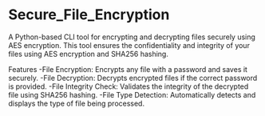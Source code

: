 # Secure_File_Encryption
A Python-based CLI tool for encrypting and decrypting files securely using AES encryption.
This tool ensures the confidentiality and integrity of your files using AES encryption and SHA256 hashing.

Features
-File Encryption: Encrypts any file with a password and saves it securely.
-File Decryption: Decrypts encrypted files if the correct password is provided.
-File Integrity Check: Validates the integrity of the decrypted file using SHA256 hashing.
-File Type Detection: Automatically detects and displays the type of file being processed.

